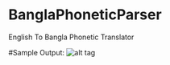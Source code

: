 # BanglaPhoneticParser
English To Bangla Phonetic Translator

#Sample Output:
![alt tag](https://cloud.githubusercontent.com/assets/12170926/8510271/65005776-2291-11e5-8460-8aff075901b2.png)

